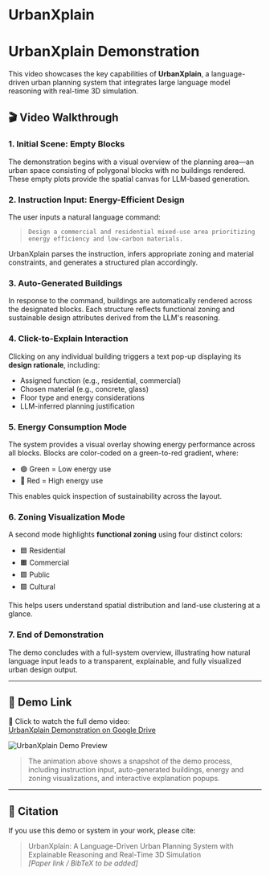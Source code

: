 # UrbanXplain

# UrbanXplain Demonstration

This video showcases the key capabilities of **UrbanXplain**, a language-driven urban planning system that integrates large language model reasoning with real-time 3D simulation.

## 🎬 Video Walkthrough

### 1. Initial Scene: Empty Blocks
The demonstration begins with a visual overview of the planning area—an urban space consisting of polygonal blocks with no buildings rendered. These empty plots provide the spatial canvas for LLM-based generation.

### 2. Instruction Input: Energy-Efficient Design
The user inputs a natural language command:

> `Design a commercial and residential mixed-use area prioritizing energy efficiency and low-carbon materials.`

UrbanXplain parses the instruction, infers appropriate zoning and material constraints, and generates a structured plan accordingly.

### 3. Auto-Generated Buildings
In response to the command, buildings are automatically rendered across the designated blocks. Each structure reflects functional zoning and sustainable design attributes derived from the LLM's reasoning.

### 4. Click-to-Explain Interaction
Clicking on any individual building triggers a text pop-up displaying its **design rationale**, including:
- Assigned function (e.g., residential, commercial)
- Chosen material (e.g., concrete, glass)
- Floor type and energy considerations
- LLM-inferred planning justification

### 5. Energy Consumption Mode
The system provides a visual overlay showing energy performance across all blocks. Blocks are color-coded on a green-to-red gradient, where:
- 🟢 Green = Low energy use
- 🔴 Red = High energy use

This enables quick inspection of sustainability across the layout.

### 6. Zoning Visualization Mode
A second mode highlights **functional zoning** using four distinct colors:
- 🟦 Residential
- 🟧 Commercial
- 🟩 Public
- 🟪 Cultural

This helps users understand spatial distribution and land-use clustering at a glance.

### 7. End of Demonstration
The demo concludes with a full-system overview, illustrating how natural language input leads to a transparent, explainable, and fully visualized urban design output.

---

## 🔗 Demo Link

🎥 Click to watch the full demo video:  
[UrbanXplain Demonstration on Google Drive](https://drive.google.com/file/d/1t7tF8tT2tp7p510DjK3LhANblLIiDjMP/view?usp=drive_link)

![UrbanXplain Demo Preview](./samples/urbanxplain_preview.gif)

> The animation above shows a snapshot of the demo process, including instruction input, auto-generated buildings, energy and zoning visualizations, and interactive explanation popups.

---

## 📘 Citation

If you use this demo or system in your work, please cite:

> UrbanXplain: A Language-Driven Urban Planning System with Explainable Reasoning and Real-Time 3D Simulation  
> *[Paper link / BibTeX to be added]*

